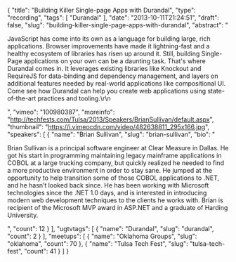 {
  "title": "Building Killer Single-page Apps with Durandal",
  "type": "recording",
  "tags": [
    "Durandal"
  ],
  "date": "2013-10-11T21:24:51",
  "draft": false,
  "slug": "building-killer-single-page-apps-with-durandal",
  "abstract": "<p>JavaScript has come into its own as a language for building large, rich applications. Browser improvements have made it lightning-fast and a healthy ecosystem of libraries has risen up around it. Still, building Single-Page applications on your own can be a daunting task. That's where Durandal comes in. It leverages existing libraries like Knockout and RequireJS for data-binding and dependency management, and layers on additional features needed by real-world applications like compositional UI. Come see how Durandal can help you create web applications using state-of-the-art practices and tooling.\r\n</p>",
  "vimeo": "100980387",
  "moreinfo": "http://techfests.com/Tulsa/2013/Speakers/BrianSullivan/default.aspx",
  "thumbnail": "https://i.vimeocdn.com/video/482638811_295x166.jpg",
  "speakers": [
    {
      "name": "Brian Sullivan",
      "slug": "brian-sullivan",
      "bio": "<p>Brian Sullivan is a principal software engineer at Clear Measure in Dallas. He got his start in programming maintaining legacy mainframe applications in COBOL at a large trucking company, but quickly realized he needed to find a more productive environment in order to stay sane. He jumped at the opportunity to help transition some of those COBOL applications to .NET, and he hasn’t looked back since. He has been working with Microsoft technologies since the .NET 1.0 days, and is interested in introducing modern web development techniques to the clients he works with. Brian is recipient of the Microsoft MVP award in ASP.NET and a graduate of Harding University.</p>",
      "count": 12
    }
  ],
  "ugtvtags": [
    {
      "name": "Durandal",
      "slug": "durandal",
      "count": 2
    }
  ],
  "meetups": [
    {
      "name": "Oklahoma Groups",
      "slug": "oklahoma",
      "count": 70
    },
    {
      "name": "Tulsa Tech Fest",
      "slug": "tulsa-tech-fest",
      "count": 41
    }
  ]
}